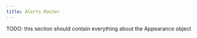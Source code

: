 ```yaml
---
title: Alerts Router
---
```


TODO: this section should contain everything about the Appearance object